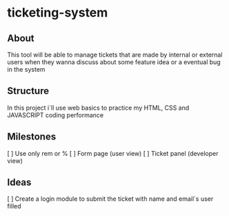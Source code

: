 # ticketing-system
## About
This tool will be able to manage tickets that are made by internal or external users when they wanna discuss about some feature idea or a eventual bug in the system
## Structure
In this project i`ll use web basics to practice my HTML, CSS and JAVASCRIPT coding performance
## Milestones
[ ] Use only rem or %
[ ] Form page (user view)
[ ] Ticket panel (developer view)
## Ideas
[ ] Create a login module to submit the ticket with name and email`s user filled






